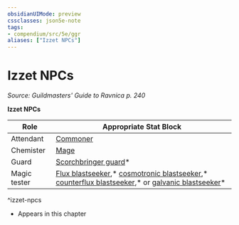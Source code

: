 ```yaml
---
obsidianUIMode: preview
cssclasses: json5e-note
tags:
- compendium/src/5e/ggr
aliases: ["Izzet NPCs"]
---
```

# Izzet NPCs
*Source: Guildmasters' Guide to Ravnica p. 240* 

**Izzet NPCs**

| Role | Appropriate Stat Block |
|------|------------------------|
| Attendant | [Commoner](/3-Mechanics/CLI/bestiary/humanoid/commoner.md) |
| Chemister | [Mage](/3-Mechanics/CLI/bestiary/humanoid/mage.md) |
| Guard | [Scorchbringer guard](/3-Mechanics/CLI/bestiary/humanoid/scorchbringer-guard-ggr.md)* |
| Magic tester | [Flux blastseeker](/3-Mechanics/CLI/bestiary/humanoid/flux-blastseeker-ggr.md),* [cosmotronic blastseeker](/3-Mechanics/CLI/bestiary/humanoid/cosmotronic-blastseeker-ggr.md),* [counterflux blastseeker](/3-Mechanics/CLI/bestiary/humanoid/counterflux-blastseeker-ggr.md),* or [galvanic blastseeker](/3-Mechanics/CLI/bestiary/humanoid/galvanic-blastseeker-ggr.md)* |
^izzet-npcs

* Appears in this chapter